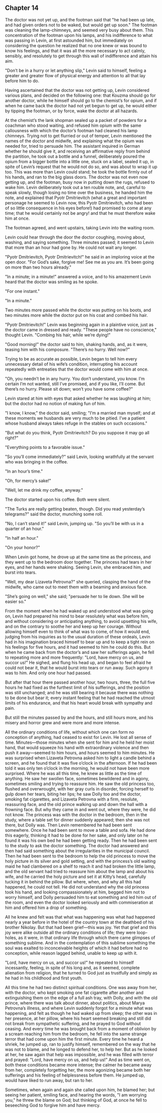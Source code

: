 ## Chapter 14


The doctor was not yet up, and the footman said that "he had been up
late, and had given orders not to be waked, but would get up soon." The
footman was cleaning the lamp-chimneys, and seemed very busy about them.
This concentration of the footman upon his lamps, and his indifference
to what was passing in Levin, at first astounded him, but immediately on
considering the question he realized that no one knew or was bound to
know his feelings, and that it was all the more necessary to act calmly,
sensibly, and resolutely to get through this wall of indifference and
attain his aim.

"Don’t be in a hurry or let anything slip," Levin said to himself,
feeling a greater and greater flow of physical energy and attention to
all that lay before him to do.

Having ascertained that the doctor was not getting up, Levin considered
various plans, and decided on the following one: that Kouzma should go
for another doctor, while he himself should go to the chemist’s for
opium, and if when he came back the doctor had not yet begun to get up,
he would either by tipping the footman, or by force, wake the doctor at
all hazards.

At the chemist’s the lank shopman sealed up a packet of powders for a
coachman who stood waiting, and refused him opium with the same
callousness with which the doctor’s footman had cleaned his lamp
chimneys. Trying not to get flurried or out of temper, Levin mentioned
the names of the doctor and midwife, and explaining what the opium was
needed for, tried to persuade him. The assistant inquired in German
whether he should give it, and receiving an affirmative reply from
behind the partition, he took out a bottle and a funnel, deliberately
poured the opium from a bigger bottle into a little one, stuck on a
label, sealed it up, in spite of Levin’s request that he would not do
so, and was about to wrap it up too. This was more than Levin could
stand; he took the bottle firmly out of his hands, and ran to the big
glass doors. The doctor was not even now getting up, and the footman,
busy now in putting down the rugs, refused to wake him. Levin
deliberately took out a ten rouble note, and, careful to speak slowly,
though losing no time over the business, he handed him the note, and
explained that Pyotr Dmitrievitch (what a great and important personage
he seemed to Levin now, this Pyotr Dmitrievitch, who had been of so
little consequence in his eyes before!) had promised to come at any
time; that he would certainly not be angry! and that he must therefore
wake him at once.

The footman agreed, and went upstairs, taking Levin into the waiting
room.

Levin could hear through the door the doctor coughing, moving about,
washing, and saying something. Three minutes passed; it seemed to Levin
that more than an hour had gone by. He could not wait any longer.

"Pyotr Dmitrievitch, Pyotr Dmitrievitch!" he said in an imploring voice
at the open door. "For God’s sake, forgive me! See me as you are. It’s
been going on more than two hours already."

"In a minute; in a minute!" answered a voice, and to his amazement Levin
heard that the doctor was smiling as he spoke.

"For one instant."

"In a minute."

Two minutes more passed while the doctor was putting on his boots, and
two minutes more while the doctor put on his coat and combed his hair.

"Pyotr Dmitrievitch!" Levin was beginning again in a plaintive voice,
just as the doctor came in dressed and ready. "These people have no
conscience," thought Levin. "Combing his hair, while we’re dying!"

"Good morning!" the doctor said to him, shaking hands, and, as it were,
teasing him with his composure. "There’s no hurry. Well now?"

Trying to be as accurate as possible, Levin began to tell him every
unnecessary detail of his wife’s condition, interrupting his account
repeatedly with entreaties that the doctor would come with him at once.

"Oh, you needn’t be in any hurry. You don’t understand, you know. I’m
certain I’m not wanted, still I’ve promised, and if you like, I’ll come.
But there’s no hurry. Please sit down; won’t you have some coffee?"

Levin stared at him with eyes that asked whether he was laughing at him;
but the doctor had no notion of making fun of him.

"I know, I know," the doctor said, smiling; "I’m a married man myself;
and at these moments we husbands are very much to be pitied. I’ve a
patient whose husband always takes refuge in the stables on such
occasions."

"But what do you think, Pyotr Dmitrievitch? Do you suppose it may go all
right?"

"Everything points to a favorable issue."

"So you’ll come immediately?" said Levin, looking wrathfully at the
servant who was bringing in the coffee.

"In an hour’s time."

"Oh, for mercy’s sake!"

"Well, let me drink my coffee, anyway."

The doctor started upon his coffee. Both were silent.

"The Turks are really getting beaten, though. Did you read yesterday’s
telegrams?" said the doctor, munching some roll.

"No, I can’t stand it!" said Levin, jumping up. "So you’ll be with us in
a quarter of an hour."

"In half an hour."

"On your honor?"

When Levin got home, he drove up at the same time as the princess, and
they went up to the bedroom door together. The princess had tears in her
eyes, and her hands were shaking. Seeing Levin, she embraced him, and
burst into tears.

"Well, my dear Lizaveta Petrovna?" she queried, clasping the hand of the
midwife, who came out to meet them with a beaming and anxious face.

"She’s going on well," she said; "persuade her to lie down. She will be
easier so."

From the moment when he had waked up and understood what was going on,
Levin had prepared his mind to bear resolutely what was before him, and
without considering or anticipating anything, to avoid upsetting his
wife, and on the contrary to soothe her and keep up her courage. Without
allowing himself even to think of what was to come, of how it would end,
judging from his inquiries as to the usual duration of these ordeals,
Levin had in his imagination braced himself to bear up and to keep a
tight rein on his feelings for five hours, and it had seemed to him he
could do this. But when he came back from the doctor’s and saw her
sufferings again, he fell to repeating more and more frequently: "Lord,
have mercy on us, and succor us!" He sighed, and flung his head up, and
began to feel afraid he could not bear it, that he would burst into
tears or run away. Such agony it was to him. And only one hour had
passed.

But after that hour there passed another hour, two hours, three, the
full five hours he had fixed as the furthest limit of his sufferings,
and the position was still unchanged; and he was still bearing it
because there was nothing to be done but bear it; every instant feeling
that he had reached the utmost limits of his endurance, and that his
heart would break with sympathy and pain.

But still the minutes passed by and the hours, and still hours more, and
his misery and horror grew and were more and more intense.

All the ordinary conditions of life, without which one can form no
conception of anything, had ceased to exist for Levin. He lost all sense
of time. Minutes—those minutes when she sent for him and he held her
moist hand, that would squeeze his hand with extraordinary violence and
then push it away—seemed to him hours, and hours seemed to him minutes.
He was surprised when Lizaveta Petrovna asked him to light a candle
behind a screen, and he found that it was five o’clock in the afternoon.
If he had been told it was only ten o’clock in the morning, he would not
have been more surprised. Where he was all this time, he knew as little
as the time of anything. He saw her swollen face, sometimes bewildered
and in agony, sometimes smiling and trying to reassure him. He saw the
old princess too, flushed and overwrought, with her gray curls in
disorder, forcing herself to gulp down her tears, biting her lips; he
saw Dolly too and the doctor, smoking fat cigarettes, and Lizaveta
Petrovna with a firm, resolute, reassuring face, and the old prince
walking up and down the hall with a frowning face. But why they came in
and went out, where they were, he did not know. The princess was with
the doctor in the bedroom, then in the study, where a table set for
dinner suddenly appeared; then she was not there, but Dolly was. Then
Levin remembered he had been sent somewhere. Once he had been sent to
move a table and sofa. He had done this eagerly, thinking it had to be
done for her sake, and only later on he found it was his own bed he had
been getting ready. Then he had been sent to the study to ask the doctor
something. The doctor had answered and then had said something about the
irregularities in the municipal council. Then he had been sent to the
bedroom to help the old princess to move the holy picture in its silver
and gold setting, and with the princess’s old waiting maid he had
clambered on a shelf to reach it and had broken the little lamp, and the
old servant had tried to reassure him about the lamp and about his wife,
and he carried the holy picture and set it at Kitty’s head, carefully
tucking it in behind the pillow. But where, when, and why all this had
happened, he could not tell. He did not understand why the old princess
took his hand, and looking compassionately at him, begged him not to
worry himself, and Dolly persuaded him to eat something and led him out
of the room, and even the doctor looked seriously and with commiseration
at him and offered him a drop of something.

All he knew and felt was that what was happening was what had happened
nearly a year before in the hotel of the country town at the deathbed of
his brother Nikolay. But that had been grief—this was joy. Yet that
grief and this joy were alike outside all the ordinary conditions of
life; they were loop-holes, as it were, in that ordinary life through
which there came glimpses of something sublime. And in the contemplation
of this sublime something the soul was exalted to inconceivable heights
of which it had before had no conception, while reason lagged behind,
unable to keep up with it.

"Lord, have mercy on us, and succor us!" he repeated to himself
incessantly, feeling, in spite of his long and, as it seemed, complete
alienation from religion, that he turned to God just as trustfully and
simply as he had in his childhood and first youth.

All this time he had two distinct spiritual conditions. One was away
from her, with the doctor, who kept smoking one fat cigarette after
another and extinguishing them on the edge of a full ash tray, with
Dolly, and with the old prince, where there was talk about dinner, about
politics, about Marya Petrovna’s illness, and where Levin suddenly
forgot for a minute what was happening, and felt as though he had waked
up from sleep; the other was in her presence, at her pillow, where his
heart seemed breaking and still did not break from sympathetic
suffering, and he prayed to God without ceasing. And every time he was
brought back from a moment of oblivion by a scream reaching him from the
bedroom, he fell into the same strange terror that had come upon him the
first minute. Every time he heard a shriek, he jumped up, ran to justify
himself, remembered on the way that he was not to blame, and he longed
to defend her, to help her. But as he looked at her, he saw again that
help was impossible, and he was filled with terror and prayed: "Lord,
have mercy on us, and help us!" And as time went on, both these
conditions became more intense; the calmer he became away from her,
completely forgetting her, the more agonizing became both her sufferings
and his feeling of helplessness before them. He jumped up, would have
liked to run away, but ran to her.

Sometimes, when again and again she called upon him, he blamed her; but
seeing her patient, smiling face, and hearing the words, "I am worrying
you," he threw the blame on God; but thinking of God, at once he fell to
beseeching God to forgive him and have mercy.



